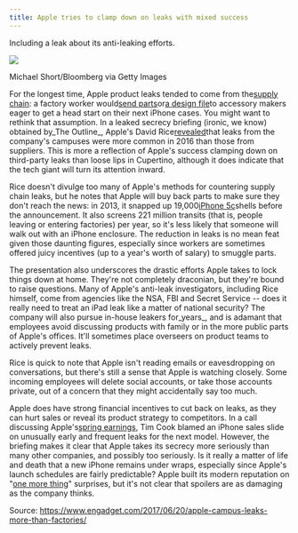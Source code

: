 ```yaml
---
title: Apple tries to clamp down on leaks with mixed success
---
```


Including a leak about its anti-leaking efforts.

![](https://o.aolcdn.com/images/dims?quality=100&image_uri=http%3A%2F%2Fo.aolcdn.com%2Fhss%2Fstorage%2Fmidas%2F77cf94f0db4d4e837b7b7c41b6d3fdc3%2F205396422%2Fsignage-is-displayed-at-the-1-infinite-loop-building-ahead-of-an-inc-picture-id618582652-ed.jpg&client=cbc79c14efcebee57402&signature=6ee70305fcd10e133332fff6a30f307ca15f7871)

Michael Short/Bloomberg via Getty Images

For the longest time, Apple product leaks tended to come from the[supply chain](https://www.engadget.com/2017/04/24/apple-iphone-8-may-not-ship-in-september/): a factory worker would[send parts](https://www.engadget.com/2011/01/05/iphone-5-parts-caught-on-video/)or[a design file](https://www.engadget.com/2017/05/15/exclusive-iphone-8-renders/)to accessory makers eager to get a head start on their next iPhone cases. You might want to rethink that assumption. In a leaked secrecy briefing \(ironic, we know\) obtained by_The Outline_, Apple's David Rice[revealed](https://theoutline.com/post/1766/leaked-recording-inside-apple-s-global-war-on-leakers)that leaks from the company's campuses were more common in 2016 than those from suppliers. This is more a reflection of Apple's success clamping down on third-party leaks than loose lips in Cupertino, although it does indicate that the tech giant will turn its attention inward.

Rice doesn't divulge too many of Apple's methods for countering supply chain leaks, but he notes that Apple will buy back parts to make sure they don't reach the news: in 2013, it snapped up 19,000[iPhone 5c](https://www.engadget.com/2013/09/17/iphone-5c-review/)shells before the announcement. It also screens 221 million transits \(that is, people leaving or entering factories\) per year, so it's less likely that someone will walk out with an iPhone enclosure. The reduction in leaks is no mean feat given those daunting figures, especially since workers are sometimes offered juicy incentives \(up to a year's worth of salary\) to smuggle parts.

The presentation also underscores the drastic efforts Apple takes to lock things down at home. They're not completely draconian, but they're bound to raise questions. Many of Apple's anti-leak investigators, including Rice himself, come from agencies like the NSA, FBI and Secret Service -- does it really need to treat an iPad leak like a matter of national security? The company will also pursue in-house leakers for_years_, and is adamant that employees avoid discussing products with family or in the more public parts of Apple's offices. It'll sometimes place overseers on product teams to actively prevent leaks.

Rice is quick to note that Apple isn't reading emails or eavesdropping on conversations, but there's still a sense that Apple is watching closely. Some incoming employees will delete social accounts, or take those accounts private, out of a concern that they might accidentally say too much.

Apple does have strong financial incentives to cut back on leaks, as they can hurt sales or reveal its product strategy to competitors. In a call discussing Apple's[spring earnings](https://www.engadget.com/2017/05/02/apple-q2-2017-earnings/), Tim Cook blamed an iPhone sales slide on unusually early and frequent leaks for the next model. However, the briefing makes it clear that Apple takes its secrecy more seriously than many other companies, and possibly too seriously. Is it really a matter of life and death that a new iPhone remains under wraps, especially since Apple's launch schedules are fairly predictable? Apple built its modern reputation on "[one more thing](https://www.engadget.com/2017/05/01/apple-siri-speaker-said-due-in-june/)" surprises, but it's not clear that spoilers are as damaging as the company thinks.



Source: https://www.engadget.com/2017/06/20/apple-campus-leaks-more-than-factories/

